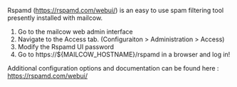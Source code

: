 Rspamd (https://rspamd.com/webui/) is an easy to use spam filtering tool presently installed with mailcow.

1. Go to the mailcow web admin interface
2. Navigate to the Access tab. (Configuraiton > Administration > Access)
3. Modify the Rspamd UI password
4. Go to https://${MAILCOW_HOSTNAME}/rspamd in a browser and log in!

Additional configuration options and documentation can be found here : https://rspamd.com/webui/
